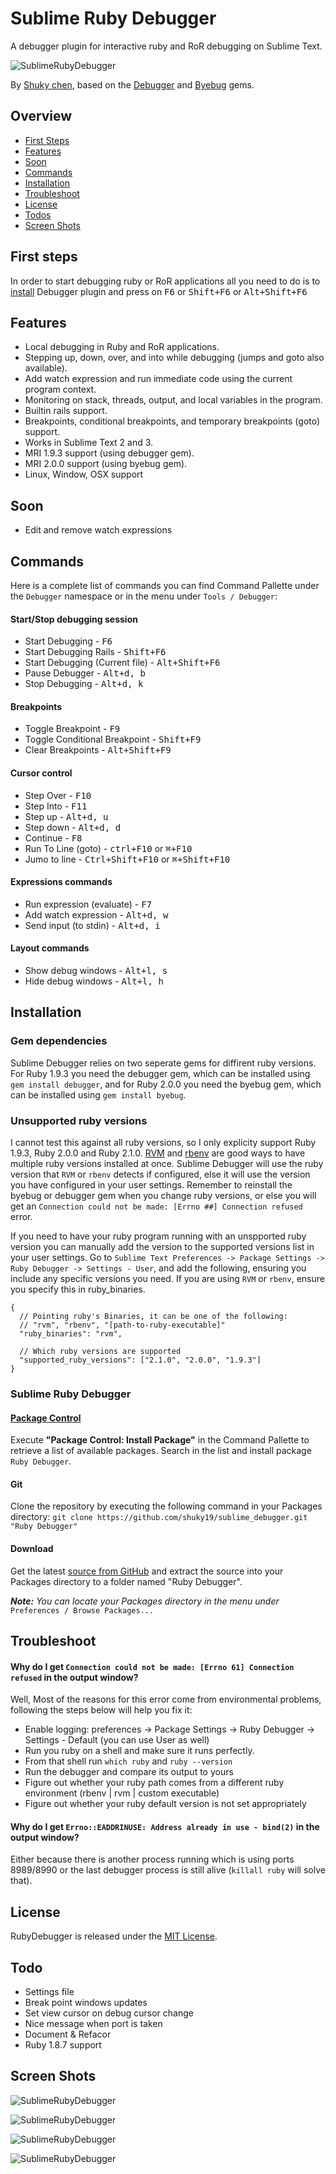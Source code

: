# Sublime Ruby Debugger
A debugger plugin for interactive ruby and RoR debugging on Sublime Text.

![SublimeRubyDebugger](http://i.imgur.com/PwjudlY.png)

By [Shuky chen](https://github.com/shuky19), based on the [Debugger](https://github.com/cldwalker/debugger) and [Byebug](https://github.com/deivid-rodriguez/byebug) gems.

## Overview
* [First Steps](#first-steps)
* [Features](#features)
* [Soon](#soon)
* [Commands](#commands)
* [Installation](#installation)
* [Troubleshoot](#troubleshoot)
* [License](#license)
* [Todos](#todo)
* [Screen Shots](#screen-shots)


## First steps
In order to start debugging ruby or RoR applications all you need to do is to
[install](#installation) Debugger plugin and press on <kbd>F6</kbd> or
<kbd>Shift+F6</kbd> or <kbd>Alt+Shift+F6</kbd>

## Features
* Local debugging in Ruby and RoR applications.
* Stepping up, down, over, and into while debugging (jumps and goto also available).
* Add watch expression and run immediate code using the current program context.
* Monitoring on stack, threads, output, and local variables in the program.
* Builtin rails support.
* Breakpoints, conditional breakpoints, and temporary breakpoints (goto) support.
* Works in Sublime Text 2 and 3.
* MRI 1.9.3 support (using debugger gem).
* MRI 2.0.0 support (using byebug gem).
* Linux, Window, OSX support

## Soon
* Edit and remove watch expressions

## Commands
Here is a complete list of commands you can find Command Pallette under the `Debugger` namespace or in the menu under `Tools / Debugger`:

#### Start/Stop debugging session
* Start Debugging - <kbd>F6</kbd>
* Start Debugging Rails - <kbd>Shift+F6</kbd>
* Start Debugging (Current file) - <kbd>Alt+Shift+F6</kbd>
* Pause Debugger - <kbd>Alt+d, b</kbd>
* Stop Debugging - <kbd>Alt+d, k</kbd>

#### Breakpoints
* Toggle Breakpoint - <kbd>F9</kbd>
* Toggle Conditional Breakpoint - <kbd>Shift+F9</kbd>
* Clear Breakpoints - <kbd>Alt+Shift+F9</kbd>

#### Cursor control
* Step Over - <kbd>F10</kbd>
* Step Into - <kbd>F11</kbd>
* Step up - <kbd>Alt+d, u</kbd>
* Step down - <kbd>Alt+d, d</kbd>
* Continue - <kbd>F8</kbd>
* Run To Line (goto) - <kbd>ctrl+F10</kbd> or <kbd>⌘+F10</kbd>
* Jumo to line - <kbd>Ctrl+Shift+F10</kbd> or <kbd>⌘+Shift+F10</kbd>

#### Expressions commands
* Run expression (evaluate) - <kbd>F7</kbd>
* Add watch expression - <kbd>Alt+d, w</kbd>
* Send input (to stdin) - <kbd>Alt+d, i</kbd>

#### Layout commands
* Show debug windows - <kbd>Alt+l, s</kbd>
* Hide debug windows - <kbd>Alt+l, h</kbd>

## Installation

### Gem dependencies

Sublime Debugger relies on two seperate gems for diffirent ruby versions. For Ruby 1.9.3 you need the debugger gem, which can be installed using ```gem install debugger```, and for Ruby 2.0.0 you need the byebug gem, which can be installed using ```gem install byebug```.

### Unsupported ruby versions

I cannot test this against all ruby versions, so I only explicity support Ruby 1.9.3, Ruby 2.0.0 and Ruby 2.1.0. [RVM](https://wiki.archlinux.org/index.php/RVM) and [rbenv](http://rbenv.org) are good ways to have multiple ruby versions installed at once. Sublime Debugger will use the ruby version that ```RVM``` or ```rbenv``` detects if configured, else it will use the version you have configured in your user settings. Remember to reinstall the byebug or debugger gem when you change ruby versions, or else you will get an ```Connection could not be made: [Errno ##] Connection refused``` error.

If you need to have your ruby program running with an unspported ruby version you can manually add the version to the supported versions list in your user settings. Go to ```Sublime Text Preferences -> Package Settings -> Ruby Debugger -> Settings - User```, and add the following, ensuring you include any specific versions you need.  If you are using ```RVM``` or ```rbenv```, ensure you specify this in ruby_binaries.
```
{
  // Pointing ruby's Binaries, it can be one of the following:
  // "rvm", "rbenv", "[path-to-ruby-executable]"
  "ruby_binaries": "rvm",

  // Which ruby versions are supported
  "supported_ruby_versions": ["2.1.0", "2.0.0", "1.9.3"]
}
```

### Sublime Ruby Debugger

#### [Package Control](https://sublime.wbond.net/)
Execute __"Package Control: Install Package"__ in the Command Pallette to retrieve a list of available packages.
Search in the list and install package `Ruby Debugger`.

#### Git
Clone the repository by executing the following command in your Packages directory:
```git clone https://github.com/shuky19/sublime_debugger.git "Ruby Debugger"```

#### Download
Get the latest [source from GitHub](https://github.com/shuky19/sublime_debugger/archive/master.zip) and extract the source into your Packages directory to a folder named "Ruby Debugger".


*__Note:__ You can locate your Packages directory in the menu under* `Preferences / Browse Packages...`


## Troubleshoot

#### Why do I get ```Connection could not be made: [Errno 61] Connection refused``` in the output window?

Well, Most of the reasons for this error come from environmental problems, following the steps below will help you fix it:

* Enable logging: preferences -> Package Settings -> Ruby Debugger -> Settings - Default (you can use User as well)
* Run you ruby on a shell and make sure it runs perfectly.
* From that shell run ```which ruby``` and ```ruby --version```
* Run the debugger and compare its output to yours
* Figure out whether your ruby path comes from a different ruby environment (rbenv | rvm | custom executable)
* Figure out whether your ruby default version is not set appropriately


#### Why do I get ```Errno::EADDRINUSE: Address already in use - bind(2)``` in the output window?
Either because there is another process running which is using ports 8989/8990 or the last debugger process is still alive (```killall ruby``` will solve that).

## License

RubyDebugger is released under the [MIT License](http://www.opensource.org/licenses/MIT).

## Todo

* Settings file
* Break point windows updates
* Set view cursor on debug cursor change
* Nice message when port is taken
* Document & Refacor
* Ruby 1.8.7 support

## Screen Shots

![SublimeRubyDebugger](http://i.imgur.com/PwjudlY.png)

![SublimeRubyDebugger](http://i.imgur.com/Ny6TjMU.png)

![SublimeRubyDebugger](http://i.imgur.com/TkKnrsL.png)

![SublimeRubyDebugger](http://i.imgur.com/nJQ9oTy.png)
